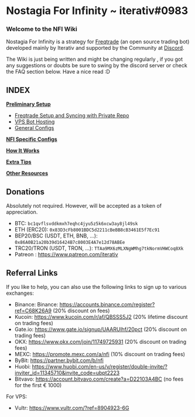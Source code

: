 # Nostagia For Infinity ~ iterativ#0983
### Welcome to the NFI Wiki 

Nostagia For Infinity is a strategy for [Freqtrade](https://www.freqtrade.io/en/stable/) (an open source trading bot) developed mainly by Iterativ and supported by the Community at [Discord](https://discord.gg/DeAmv3btxQ).

The Wiki is just being written and might be changing regularly , if you got any suggestions or doubts be sure to swing by the discord server or check the FAQ section below. Have a nice read :D 


## INDEX

[**Preliminary Setup**](https://github.com/iterativv/NostalgiaForInfinity/wiki/Preliminary-Setup)

* [Freqtrade Setup and Syncing with Private Repo](https://github.com/iterativv/NostalgiaForInfinity/wiki/Preliminary-Setup#freqtrade-setup-and-syncing-with-private-repo)
* [VPS Bot Hosting](https://github.com/iterativv/NostalgiaForInfinity/wiki/Preliminary-Setup#vps-bot-hosting)
* [General Configs](https://github.com/iterativv/NostalgiaForInfinity/wiki/Preliminary-Setup#general-configs)

[**NFI Specific Configs**](https://github.com/iterativv/NostalgiaForInfinity/wiki/NFI-Specific-Configs)

[**How It Works**](https://github.com/iterativv/NostalgiaForInfinity/wiki/How-It-Works)

[**Extra Tips**](https://github.com/iterativv/NostalgiaForInfinity/wiki/Extra-Tips)

[**Other Resources**](https://github.com/iterativv/NostalgiaForInfinity/wiki/Other-Resources)

## Donations

Absolutely not required. However, will be accepted as a token of appreciation.

* BTC: `bc1qvflsvddkmxh7eqhc4jyu5z5k6xcw3ay8jl49sk`
* ETH (ERC20): `0x83D3cFb8001BDC5d2211cBeBB8cB3461E5f7Ec91`
* BEP20/BSC (USDT, ETH, BNB, ...): `0x86A0B21a20b39d16424B7c8003E4A7e12d78ABEe`
* TRC20/TRON (USDT, TRON, ...): `TTAa9MX6zMLXNgWMhg7tkNormVHWCoq8Xk`
* Patreon : https://www.patreon.com/iterativ

## Referral Links

If you like to help, you can also use the following links to sign up to various exchanges:

* Binance: Binance: https://accounts.binance.com/register?ref=C68K26A9 (20% discount on fees)
* Kucoin: https://www.kucoin.com/r/af/QBSSS5J2 (20% lifetime discount on trading fees)
* Gate.io: https://www.gate.io/signup/UAARUlhf/20pct (20% discount on trading fees)
* OKX: https://www.okx.com/join/11749725931 (20% discount on trading fees)
* MEXC: https://promote.mexc.com/a/nfi (10% discount on trading fees)
* ByBit: https://partner.bybit.com/b/nfi
* Huobi: https://www.huobi.com/en-us/v/register/double-invite/?inviter_id=11345710&invite_code=ubpt2223
* Bitvavo: https://account.bitvavo.com/create?a=D22103A4BC (no fees for the first € 1000)

For VPS:
* Vultr: https://www.vultr.com/?ref=8904923-6G

